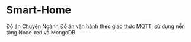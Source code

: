 # Smart-Home
Đồ án Chuyên Ngành
Đồ án vận hành theo giao thức MQTT, sử dụng nền tảng Node-red và MongoDB
